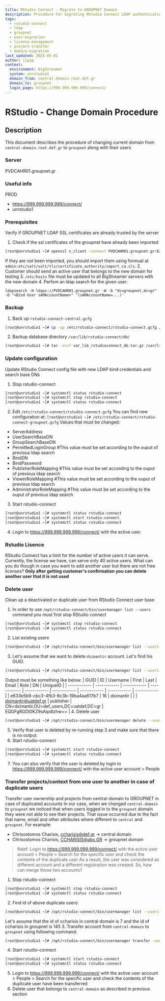 ```yaml
---
title: RStudio Connect - Migrate to GROUPNET Domain
description: Procedure for migrating RStudio Connect LDAP authentication from central-domain.root.def.gr to GROUPNET domain including certificate verification, configuration changes, user license management, and resolving duplicate users.
tags:
  - rstudio-connect
  - ldap
  - groupnet
  - user-migration
  - license-management
  - project-transfer
  - domain-migration
last_updated: 2025-05-01
author: ilpap
context:
  environment: BigStreamer
  system: unrstudio1
  domain_from: central-domain.root.def.gr
  domain_to: groupnet
  login_page: https://999.999.999.999/connect/
---
```

# RStudio - Change Domain Procedure
## Description
This document describes the procedure of changing current domain from `central-domain.root.def.gr` to `groupnet` along with their users
### Server
PVDCAHR01.groupnet.gr
### Useful info
PROD
- https://999.999.999.999/connect/
- unrstudio1
### Prerequisites
Verify if GROUPNET LDAP SSL certificates are already trusted by the server
1. Check if the ssl certificates of the groupnet have already been imported
```bash
[root@unrstudio1 ~]# openssl s_client -connect PVDCAHR01.groupnet.gr:636
```
If they are not been imported, you should import them using formual at `admin:etc/salt/salt/tls/certificate_authority/import_ca.sls`.
2. Customer should send an active user that belongs to the new domain for testing 
3. `/etc/hosts` file must be updated to all  BigStreamer servers with the new domain 
4. Perfom an ldap search for the given user:
```
ldapsearch -H ldaps://PVDCAHR01.groupnet.gr -W -b "dc=groupnet,dc=gr" -D "<Bind User sAMAccountName>" '(sAMAccountName=...)'
```
### Backup
1. Back up `rstudio-connect-central.gcfg`
```bash
[root@unrstudio1 ~]# cp -ap /etc/rstudio-connect/rstudio-connect.gcfg /etc/rstudio-connect/rstudio-connect-central.gcfg
```
2. Backup database directory `/var/lib/rstudio-connect/db/`
```bash
[root@unrstudio1 ~]# tar -zcvf var_lib_rstudioconnect_db.tar.gz /var/lib/rstudio-connect/db/
```
### Update configuration
Update RStudio Connect config file with new LDAP bind credentials and search base DNs
1. Stop rstudio-connect
```bash
[root@unrstudio1 ~]# systemctl status rstudio-connect
[root@unrstudio1 ~]# systemctl stop rstudio-connect
[root@unrstudio1 ~]# systemctl status rstudio-connect
```
2. Edit `/etc/rstudio-connect/rstudio-connect.gcfg`
You can find new configuration at: `[root@unrstudio1 ~]# /etc/rstudio-connect/rstudio-connect-groupnet.gcfg`
Values that must be changed:
- ServerAddress
- UserSearchBaseDN
- GroupSearchBaseDN
- PermittedLoginGroup #This value must be set according to the ouput of previous ldap search
- BindDN
- BindPassword
- PublisherRoleMapping #This value must be set according to the ouput of previous ldap search
- ViewerRoleMapping #This value must be set according to the ouput of previous ldap search
- AdministratorRoleMapping #This value must be set according to the ouput of previous ldap search
3. Start rstudio-connect
```bash
[root@unrstudio1 ~]# systemctl status rstudio-connect
[root@unrstudio1 ~]# systemctl start rstudio-connect
[root@unrstudio1 ~]# systemctl status rstudio-connect
```
4. Login to https://999.999.999.999/connect/ with the active user.
### Rstudio Lisence
RStudio Connect has a limit for the number of active users it can serve. Currently, the license we have, can serve only 40 active users.
What can you do though in case you want to add another user but there are not free licenses? 
**Only after getting customer's confirmation you can delete another user that it is not used**
### Delete user
Clean up a deactivated or duplicate user from RStudio Connect user base
1. In order to use `/opt/rstudio-connect/bin/usermanager list --users` command you must first stop RStudio connect
```bash
[root@unrstudio1 ~]# systemctl stop rstudio-connect
[root@unrstudio1 ~]# systemctl status rstudio-connect
```
2. List existing users
```bash
[root@unrstudio1 ~]# /opt/rstudio-connect/bin/usermanager list --users
```
3. Let's assume that we want to delete `dsimantir` account. Let's find his GUID.
```bash
[root@unrstudio1 ~]# /opt/rstudio-connect/bin/usermanager list --users | grep -iv dsimantir
```
Output must be something like below:
| GUID  |  ID | Username   |  First |  Last  |  Email   |   Role |  DN  | UniqueID  |
| ------------ | ------------ | ------------ | ------------ | ------------ | ------------ | ------------ | ------------ | ------------ |
| e633e5b9-cbc3-4fb3-8c3b-19ba4aa617b7  | 16  |  dsimantir  |   |   | dsimantir@uatdef.gr  | publisher   | CN=dsimantir,OU=def_users,DC=uatdef,DC=gr  |  EQGFgRGDt0KZ9sAipdlzhw== |
4. Delete user
```bash
[root@unrstudio1 ~]# /opt/rstudio-connect/bin/usermanager delete --users --user-guid e633e5b9-cbc3-4fb3-8c3b-19ba4aa617b7
```
5. Verify that user is deleted by re-running step 3 and make sure that there is no output.
6. Start rstudio-connect
```bash
[root@unrstudio1 ~]# systemctl start rstudio-connect
[root@unrstudio1 ~]# systemctl status rstudio-connect
```
7. You can also verify that the user is deleted by login to https://999.999.999.999/connect/ with the active user account > People 
### Transfer projects/context from one user to another in case of duplicate users
Transfer user ownership and projects from central-domain to GROUPNET in case of duplicated accounts
In our case, when we changed `central-domain` to `groupnet` we noticed that when users logged in to the `groupnet` domain they were not able to see their projects.
That issue occurred due to the fact that name, email and other attributes where different to `central` and `groupnet`. For example:
- Chrisostomos Charisis, ccharisis@def.gr -> central domain
- Chrisostomos Charisis, CCHARISIS@abc.GR -> groupnet domain
> Ndef: Login to https://999.999.999.999/connect/ with the active user account > People > Search for the specific user and check the contents of the duplicate user
As a result, the user was considered as different account and a different registration was created.
So, how can merge those two accounts? 
1. Stop rstudio-connect
```bash
[root@unrstudio1 ~]# systemctl stop rstudio-connect
[root@unrstudio1 ~]# systemctl status rstudio-connect
```
2. Find id of above duplicate users:
```bash
[root@unrstudio1 ~]# /opt/rstudio-connect/bin/usermanager list --users | grep -iv ccharisis
```
Let's assume that the id of ccharisis in central domain is 7 and the id of ccharisis in groupnet is 145
3. Transfer account from `central-domain` to `groupnet` using following command:
```bash
[root@unrstudio1 ~]# /opt/rstudio-connect/bin/usermanager transfer -source-user-id 7 -target-user-id 145
```
4. Start rstudio-connect
```bash
[root@unrstudio1 ~]# systemctl start rstudio-connect
[root@unrstudio1 ~]# systemctl status rstudio-connect
```
5.  Login to https://999.999.999.999/connect/ with the active user account > People > Search for the specific user and check the contents of the duplicate user have been transferred
6. Delete user that belongs to `central-domain` as described in previous section